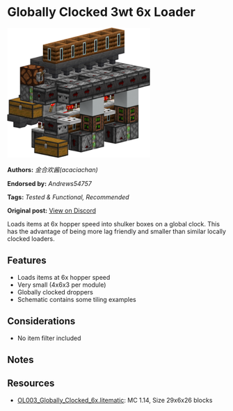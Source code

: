 # Globally Clocked 3wt 6x Loader
<img alt="Globally_Clocked_6x.png" src="images/Globally_Clocked_6x.png?raw=1" height="300px">

**Authors:** *金合欢酱(acaciachan)*

**Endorsed by:** *Andrews54757*

**Tags:** *Tested & Functional, Recommended*

**Original post:** [View on Discord](https://discord.com/channels/1375556143186837695/1389410831594291300)

Loads items at 6x hopper speed into shulker boxes on a global clock. This has the advantage of being more lag friendly and smaller than similar locally clocked loaders.
## Features
- Loads items at 6x hopper speed
- Very small (4x6x3 per module)
- Globally clocked droppers
- Schematic contains some tiling examples
## Considerations
- No item filter included
## Notes

## Resources
- [OL003_Globally_Clocked_6x.litematic](attachments/OL003_Globally_Clocked_6x.litematic): MC 1.14, Size 29x6x26 blocks
